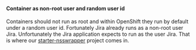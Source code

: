 #### Container as non-root user and random user id
Containers should not run as root and within OpenShift they run by default under a random user id. Fortunately Jira already runs as a non-root user Jira.  Unfortunately the Jira application expects to run as the user Jira.  That is where our [starter-nsswrapper](https://github.com/RHsyseng/container-rhel-examples/tree/master/starter-nsswrapper) project comes in.
